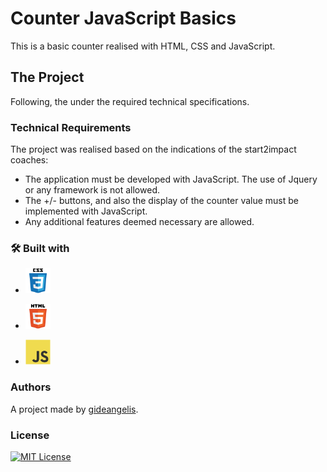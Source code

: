 
# Counter JavaScript Basics

This is a basic counter realised with HTML, CSS and JavaScript. 

## The Project

Following, the under the required technical specifications.

### Technical Requirements

The project was realised based on the indications of the start2impact coaches:

- The application must be developed with JavaScript. The use of Jquery or any framework is not allowed.
- The +/- buttons, and also the display of the counter value must be implemented with JavaScript.
- Any additional features deemed necessary are allowed.

### 🛠 Built with
- <a href="https://www.w3schools.com/css/" target="_blank" rel="noreferrer"> <img src="https://raw.githubusercontent.com/devicons/devicon/master/icons/css3/css3-original-wordmark.svg" alt="css3" width="40" height="40"/> </a> 

- <a href="https://www.w3.org/html/" target="_blank" rel="noreferrer"> <img src="https://raw.githubusercontent.com/devicons/devicon/master/icons/html5/html5-original-wordmark.svg" alt="html5" width="40" height="40"/> </a> 

- <a href="https://developer.mozilla.org/en-US/docs/Web/JavaScript" target="_blank" rel="noreferrer"> <img src="https://raw.githubusercontent.com/devicons/devicon/master/icons/javascript/javascript-original.svg" alt="javascript" width="40" height="40"/> </a>


### Authors

A project made by [gideangelis](https://www.github.com/gideangelis).


### License

[![MIT License](https://img.shields.io/badge/License-MIT-green.svg)](https://choosealicense.com/licenses/mit/)
